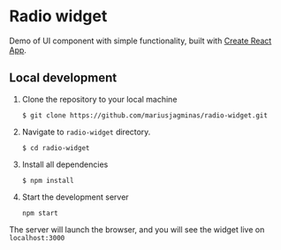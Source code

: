 # Radio widget

Demo of UI component with simple functionality, built with [Create React App](https://github.com/facebook/create-react-app).

## Local development

1. Clone the repository to your local machine

   ```
   $ git clone https://github.com/mariusjagminas/radio-widget.git
   ```

2. Navigate to `radio-widget` directory.

   ```
   $ cd radio-widget
   ```

3. Install all dependencies

   ```
   $ npm install
   ```

4. Start the development server

   ```
   npm start
   ```

The server will launch the browser, and you will see the widget live on `localhost:3000`
